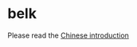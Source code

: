 # belk
Please read the [Chinese introduction](https://github.com/logxiaodao/belk/blob/main/README-zh.md)
